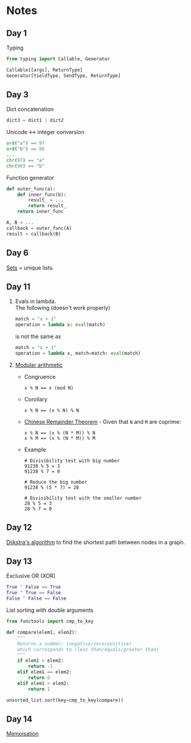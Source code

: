 # Notes

## Day 1
Typing
```python
from typing import Callable, Generator

Callable[[args], ReturnType]
Generator[YieldType, SendType, ReturnType]
```

## Day 3
Dict concatenation
```python
dict3 = dict1 | dict2
```

Unicode <-> integer conversion
```python
ord("a") == 97
ord("b") == 98
...
chr(97) == "a"
chr(98) == "b"
```

Function generator
```python
def outer_func(a):
    def inner_func(b):
        result_ = ...
        return result_
    return inner_func

A, B = ...
callback = outer_func(A)
result = callback(B)
```

## Day 6
[Sets](https://docs.python.org/3/tutorial/datastructures.html#sets) = unique lists.


## Day 11
1. Evals in lambda.  
    The following (doesn't work properly)
    ```python
    match = "x + 1"
    operation = lambda x: eval(match)
    ```
    is not the same as
    ```python
    match = "x + 1"
    operation = lambda x, match=match: eval(match)
    ```
2. [Modular arithmetic](https://en.wikipedia.org/wiki/Modular_arithmetic)  
    * Congruence
        ```
        x % N == x (mod N)
        ```
    
    * Corollary
        ```
        x % N == (x % N) % N
        ```
   * [Chinese Remainder Theorem](https://en.wikipedia.org/wiki/Chinese_remainder_theorem) -
      Given that `N` and `M` are coprime:  
      ```
      x % N == (x % (N * M)) % N
      x % M == (x % (N * M)) % M
      ```
   * Example  
       ```
       # Divisibility test with big number
       91238 % 5 = 3
       91238 % 7 = 0
       
       # Reduce the big number
       91238 % (5 * 7) = 28
       
       # Divisibility test with the smaller number
       28 % 5 = 3
       28 % 7 = 0
       ```
 

## Day 12
[Dijkstra's algorithm](https://en.wikipedia.org/wiki/Dijkstra%27s_algorithm#Pseudocode) to find the shortest path between nodes in a graph.

## Day 13
Exclusive OR (XOR)
```python
True ^ False == True
True ^ True == False
False ^ False == False
```

List sorting with double arguments
```python
from functools import cmp_to_key

def compare(elem1, elem2):
    """
    Returns a number: (negative/zero/positive)
    which corresponds to (less than/equals/greater than)
    """
    if elem1 < elem2:
        return -1
    elif elem1 == elem2:
        return 0
    elif elem1 > elem2:
        return 1

unsorted_list.sort(key=cmp_to_key(compare))
```

## Day 14
[Memoisation](https://en.wikipedia.org/wiki/Memoization)
